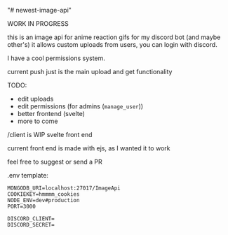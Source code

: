 "# newest-image-api" 

WORK IN PROGRESS

this is an image api for anime reaction gifs for my discord bot (and maybe other's)
it allows custom uploads from users, you can login with discord.

I have a cool permissions system.

current push just is the main upload and get functionality

TODO:
 - edit uploads
 - edit permissions (for admins (`manage_user`))
 - better frontend (svelte)
 - more to come


/client is WIP svelte front end

current front end is made with ejs, as I wanted it to work

feel free to suggest or send a PR

.env template:
```env
MONGODB_URI=localhost:27017/ImageApi
COOKIEKEY=hmmmm_cookies
NODE_ENV=dev#production
PORT=3000

DISCORD_CLIENT=
DISCORD_SECRET=
```